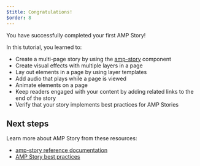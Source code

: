 ```yaml
---
$title: Congratulations!
$order: 8
---
```


You have successfully completed your first AMP Story!

In this tutorial, you learned to:

- Create a multi-page story by using the [amp-story](/docs/reference/components/amp-story.html) component
- Create visual effects with multiple layers in a page
- Lay out elements in a page by using layer templates
- Add audio that plays while a page is viewed
- Animate elements on a page
- Keep readers engaged with your content by adding related links to the end of the story
- Verify that your story implements best practices for AMP Stories

## Next steps

Learn more about AMP Story from these resources:

- [amp-story reference documentation](/docs/reference/components/amp-story.html)
- [AMP Story best practices](/docs/guides/amp_story_best_practices.html)
